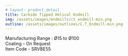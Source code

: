 ```yaml
---
# layout: product_detail
title: Carbide Tipped Helical Endmill
img: /assets/images/endmills/ct_endmill-min.png
outline: /assets/images/outlines/C.T_Endmill-min.png
---
```

Manufacturing Range : Ø15 to Ø100<br>
Coating - On Request<br>
Item Code - SRVBE55